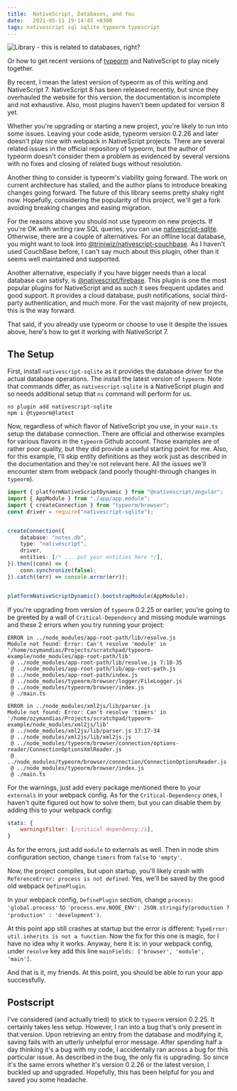 ```yaml
---
title:  NativeScript, Databases, and You
date:   2021-05-11 19∶14∶45 +0300
tags: nativescript sql sqlite typeorm typescript
---
```


![Library - this is related to databases, right?](https://images.unsplash.com/photo-1483736762161-1d107f3c78e1)

Or how to get recent versions of [typeorm](https://www.npmjs.com/package/typeorm) and NativeScript to play nicely together.

By recent, I mean the latest version of typeorm as of this writing and NativeScript 7.
NativeScript 8 has been released recently, but since they overhauled the website for this version,
the documentation is incomplete and not exhaustive. Also, most plugins haven't been updated for version 8 yet.

Whether you're upgrading or starting a new project, you're likely to run into some issues.
Leaving your code aside, typeorm version 0.2.26 and later doesn't play nice with webpack in NativeScript projects.
There are several related issues in the official repository of typeorm, but the author of typeorm doesn't consider
them a problem as evidenced by several versions with no fixes and closing of related bugs without resolution.

<!--more-->

Another thing to consider is typeorm's viability going forward. The work on current architecture has stalled, and
the author plans to introduce breaking changes going forward. The future of this library seems pretty shaky right now.
Hopefully, considering the popularity of this project, we'll get a fork avoiding breaking changes and easing migration.

For the reasons above you should not use typeorm on new projects. If you're OK with writing raw SQL queries,
you can use [nativescript-sqlite](https://www.npmjs.com/package/nativescript-sqlite). Otherwise, there are a couple of alternatives. For an offline local database, you might want to look into [@triniwiz/nativescript-couchbase](https://www.npmjs.com/package/@triniwiz/nativescript-couchbase). As I haven't used CouchBase before, I can't say much about this
plugin, other than it seems well maintained and supported.

Another alternative, especially if you have bigger needs than a local database can satisfy, is
[@nativescript/firebase](https://www.npmjs.com/package/@nativescript/firebase). This plugin is one the most
popular plugins for NativeScript and as such it sees frequent updates and good support. It provides a cloud
database, push notifications, social third-party authentication, and much more. For the vast majority of new projects,
this is the way forward.

That said, if you already use typeorm or choose to use it despite the issues above, here's how to get it
working with NativeScript 7.

## The Setup

First, install `nativescript-sqlite` as it provides the database driver for the actual database operations.
The install the latest version of `typeorm`. Note that commands differ, as `nativescript-sqlite` is a NativeScript
plugin and so needs additional setup that `ns` command will perform for us.

```shell
ns plugin add nativescript-sqlite
npm i @typeorm@latest
```

Now, regardless of which flavor of NativeScript you use, in your `main.ts` setup the database connection.
There are official and otherwise examples for various flavors in the `typeorm` Github account.
Those examples are of rather poor quality, but they did provide a useful starting point for me.
Also, for this example, I'll skip entity definitions as they work just as described in the documentation
and they're not relevant here. All the issues we'll encounter stem from webpack (and poorly thought-through changes in `typeorm`).

```typescript
import { platformNativeScriptDynamic } from "@nativescript/angular";
import { AppModule } from "./app/app.module";
import { createConnection } from "typeorm/browser";
const driver = require("nativescript-sqlite");


createConnection({
    database: "notes.db",
    type: "nativescript",
    driver,
    entities: [/* ... put your entities here */],
}).then((conn) => {
    conn.synchronize(false);
}).catch((err) => console.error(err));


platformNativeScriptDynamic().bootstrapModule(AppModule);

```

If you're upgrading from version of `typeorm` 0.2.25 or earlier, you're going to be greeted by a wall
of `Critical-Dependency` and missing module warnings and these 2 errors when you try running your project:

```shell
ERROR in ../node_modules/app-root-path/lib/resolve.js
Module not found: Error: Can't resolve 'module' in '/home/ozymandias/Projects/scratchpad/typeorm-example/node_modules/app-root-path/lib'
 @ ../node_modules/app-root-path/lib/resolve.js 7:18-35
 @ ../node_modules/app-root-path/lib/app-root-path.js
 @ ../node_modules/app-root-path/index.js
 @ ../node_modules/typeorm/browser/logger/FileLogger.js
 @ ../node_modules/typeorm/browser/index.js
 @ ./main.ts

ERROR in ../node_modules/xml2js/lib/parser.js
Module not found: Error: Can't resolve 'timers' in '/home/ozymandias/Projects/scratchpad/typeorm-example/node_modules/xml2js/lib'
 @ ../node_modules/xml2js/lib/parser.js 17:17-34
 @ ../node_modules/xml2js/lib/xml2js.js
 @ ../node_modules/typeorm/browser/connection/options-reader/ConnectionOptionsXmlReader.js
 @ ../node_modules/typeorm/browser/connection/ConnectionOptionsReader.js
 @ ../node_modules/typeorm/browser/index.js
 @ ./main.ts
```

For the warnings, just add every package mentioned there to your `externals`
in your webpack config. As for the `Critical-Dependency` ones, I haven't quite figured
out how to solve them, but you can disable them by adding this to your webpack config:

```javascript
stats: {
    warningsFilter: [/critical dependency:/i],
}
```

As for the errors, just add `module` to externals as well. Then in node shim configuration
section, change `timers` from `false` to `'empty'`.

Now, the project compiles, but upon startup, you'll likely crash with
`ReferenceError: process is not defined`. Yes, we'll be saved by the good old webpack
`DefinePlugin`.

In your webpack config, `DefinePlugin` section, change `process: 'global.process'` to
`'process.env.NODE_ENV': JSON.stringify(production ? 'production' : 'development')`.

At this point app still crashes at startup but the error is different: `TypeError: util.inherits is not a function`.
Now the fix for this one is magic, for I have no idea why it works. Anyway, here it is:
in your webpack config, under `resolve` key add this line `mainFields: ['browser', 'module', 'main']`.

And that is it, my friends. At this point, you should be able to run your app successfully.

## Postscript

I've considered (and actually tried) to stick to `typeorm` version 0.2.25. It certainly takes less setup.
However, I ran into a bug that's only present in that version. Upon retrieving an entry from the database and modifying
it, saving fails with an utterly unhelpful error message. After spending half a day thinking it's a bug with my code,
I accidentally ran across a bug for this particular issue. As described in the bug, the only fix is upgrading.
So since it's the same errors whether it's version 0.2.26 or the latest version, I buckled up and upgraded.
Hopefully, this has been helpful for you and saved you some headache.
